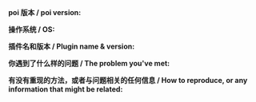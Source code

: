 <!--
感谢你向 poi 提交 issue，请尽量填写以下内容以方便沟通，
你也许能在 https://github.com/poooi/poi/wiki 找到一些答案。
Thanks for opening an issue, please fill the following template,
If you need general information, see https://github.com/poooi/poi/wiki.
-->

**poi 版本 / poi version:**


**操作系统 / OS:**
<!--
Windows 10 用户请说明具体的发行版本号（可以通过 `winver` 命令来获得）
For Windows 10 users, please specify your build version (can be obtained through `winver` command)
-->

**插件名和版本 / Plugin name & version:**

<!-- 
如果这是一个关于插件的 issue，请填写插件名及其版本。
If this is an issue about plugin.
-->


**你遇到了什么样的问题 / The problem you've met:**



**有没有重现的方法，或者与问题相关的任何信息 / How to reproduce, or any information that might be related:**

<!-- 
可以的话请提供开发者工具 Console 选项卡的截图，
开发者工具的打开方式是按 ctrl + shift + i (macOS 上为 ⌥ + ⌘ + i），或游戏区域下方信息栏的最左边齿轮按钮。
Please provide a screenshot of developer tool's console tab, if possible.
To open the dev tool, press ctrl + shift + i (⌥ + ⌘ + i for macOS), or the leftmost gear button on the info bar below the game area.
-->



<!-- Love poi? Please consider supporting our collective:
👉  https://opencollective.com/poi/donate -->